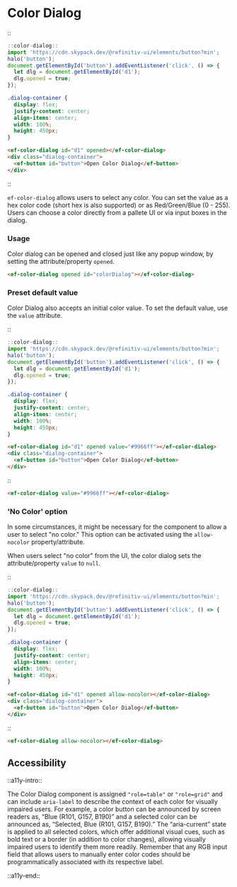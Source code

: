 <!--
type: page
title: Color Dialog
location: ./elements/color-dialog
layout: default
-->

# Color Dialog

::
```javascript
::color-dialog::
import 'https://cdn.skypack.dev/@refinitiv-ui/elements/button?min';
halo('button');
document.getElementById('button').addEventListener('click', () => {
  let dlg = document.getElementById('d1');
  dlg.opened = true;
});
```
```css
.dialog-container {
  display: flex;
  justify-content: center;
  align-items: center;
  width: 100%;
  height: 450px;
}
```
```html
<ef-color-dialog id="d1" opened></ef-color-dialog>
<div class="dialog-container">
  <ef-button id="button">Open Color Dialog</ef-button>
</div>
```
::

`ef-color-dialog` allows users to select any color. You can set the value as a hex color code (short hex is also supported) or as Red/Green/Blue (0 - 255). Users can choose a color directly from a pallete UI or via input boxes in the dialog.

### Usage

Color dialog can be opened and closed just like any popup window, by setting the attribute/property `opened`.

```html
<ef-color-dialog opened id="colorDialog"></ef-color-dialog>
```

### Preset default value

Color Dialog also accepts an initial color value. To set the default value, use the `value` attribute.

::
```javascript
::color-dialog::
import 'https://cdn.skypack.dev/@refinitiv-ui/elements/button?min';
halo('button');
document.getElementById('button').addEventListener('click', () => {
  let dlg = document.getElementById('d1');
  dlg.opened = true;
});
```
```css
.dialog-container {
  display: flex;
  justify-content: center;
  align-items: center;
  width: 100%;
  height: 450px;
}
```
```html
<ef-color-dialog id="d1" opened value="#9966ff"></ef-color-dialog>
<div class="dialog-container">
  <ef-button id="button">Open Color Dialog</ef-button>
</div>
```
::

```html
<ef-color-dialog value="#9966ff"></ef-color-dialog>
```

### 'No Color' option

In some circumstances, it might be necessary for the component to allow a user to select "no color." This option can be activated using the `allow-nocolor` property/attribute.  

When users select "no color" from the UI, the color dialog sets the attribute/property `value` to `null`.

::
```javascript
::color-dialog::
import 'https://cdn.skypack.dev/@refinitiv-ui/elements/button?min';
halo('button');
document.getElementById('button').addEventListener('click', () => {
  let dlg = document.getElementById('d1');
  dlg.opened = true;
});
```
```css
.dialog-container {
  display: flex;
  justify-content: center;
  align-items: center;
  width: 100%;
  height: 450px;
}
```
```html
<ef-color-dialog id="d1" opened allow-nocolor></ef-color-dialog>
<div class="dialog-container">
  <ef-button id="button">Open Color Dialog</ef-button>
</div>
```
::

```html
<ef-color-dialog allow-nocolor></ef-color-dialog>
```

## Accessibility
::a11y-intro::

The Color Dialog component is assigned `"role=table"` or `"role=grid"` and can include `aria-label` to describe the context of each color for visually impaired users. For example, a color button can be announced by screen readers as, “Blue (R101, G157, B190)” and a selected color can be announced as, “Selected, Blue (R101, G157, B190).” The “aria-current” state is applied to all selected colors, which offer additional visual cues, such as bold text or a border (in addition to color changes), allowing visually impaired users to identify them more readily. Remember that any RGB input field that allows users to manually enter color codes should be programmatically associated with its respective label.

::a11y-end::
